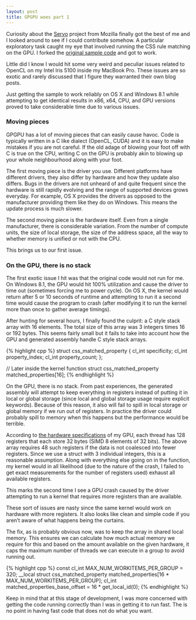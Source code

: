 ```yaml
---
layout: post
title: GPGPU woes part 1
---
```

Curiosity about the [Servo](https://github.com/servo/servo) project from Mozilla finally got the best of me and I looked around to see if I could contribute somehow. A particular exploratory task caught my eye that involved running the CSS rule matching on the GPU. I forked the [original sample code](https://github.com/nfrechette/selectron) and got to work.

Little did I know I would hit some very weird and peculiar issues related to OpenCL on my Intel Iris 5100 inside my MacBook Pro. These issues are so exotic and rarely discussed that I figure they warranted their own blog posts.

Just getting the sample to work reliably on OS X and Windows 8.1 while attempting to get identical results in x86, x64, CPU, and GPU versions proved to take considerable time due to various issues.

### Moving pieces

GPGPU has a lot of moving pieces that can easily cause havoc. Code is typically written in a C like dialect (OpenCL, CUDA) and it is easy to make mistakes if you are not careful. If the old adage of blowing your foot off with C is true on the CPU, writing C on the GPU is probably akin to blowing up your whole neighbourhood along with your foot.

The first moving piece is the driver you use. Different platforms have different drivers, they also differ by hardware and how they update also differs. Bugs in the drivers are not unheard of and quite frequent since the hardware is still rapidly evolving and the range of supported devices grows everyday. For example, OS X provides the drivers as opposed to the manufacturer providing them like they do on Windows. This means the update process is much slower.

The second moving piece is the hardware itself. Even from a single manufacturer, there is considerable variation. From the number of compute units, the size of local storage, the size of the address space, all the way to whether memory is unified or not with the CPU.

This brings us to our first issue.

### On the GPU, there is no stack

The first exotic issue I hit was that the original code would not run for me. On Windows 8.1, the GPU would hit 100% utilization and cause the driver to time out (sometimes forcing me to power cycle). On OS X, the kernel would return after 5 or 10 seconds of runtime and attempting to run it a second time would cause the program to crash (after modifying it to run the kernel more than once to gather average timings).

After hunting for several hours, I finally found the culprit: a C style stack array with 16 elements. The total size of this array was 3 integers times 16 or 192 bytes. This seems fairly small but it fails to take into account how the GPU and generated assembly handle C style stack arrays.

{% highlight cpp %}
struct css_matched_property
{
    cl_int specificity;
    cl_int property_index;
    cl_int property_count;
};

// Later inside the kernel function
struct css_matched_property matched_properties[16];
{% endhighlight %}

On the GPU, there is no stack. From past experiences, the generated assembly will attempt to keep everything in registers instead of putting it in local or global storage (since local and global storage usage require explicit keywords). Because of this reason, it also will fail to spill in local storage or global memory if we run out of registers. In practice the driver could probably spill to memory when this happens but the performance would be terrible.

According to [the hardware specifications](https://software.intel.com/sites/default/files/managed/f3/13/Compute_Architecture_of_Intel_Processor_Graphics_Gen7dot5_Aug2014.pdf) of my GPU, each thread has 128 registers that each store 32 bytes (SIMD 8 elements of 32 bits). The above array requires 48 such registers if the data is not coalesced into fewer registers. Since we use a struct with 3 individual integers, this is a reasonable assumption. Along with everything else going on in the function, my kernel would in all likelihood (due to the nature of the crash, I failed to get exact measurements for the number of registers used) exhaust all available registers.

This marks the second time I see a GPU crash caused by the driver attempting to run a kernel that requires more registers than are available.

These sort of issues are nasty since the same kernel would work on hardware with more registers. It also looks like clean and simple code if you aren’t aware of what happens being the curtains.

The fix, as is probably obvious now, was to keep the array in shared local memory. This ensures we can calculate how much actual memory we require for this and based on the amount available on the given hardware, it caps the maximum number of threads we can execute in a group to avoid running out.

{% highlight cpp %}
const cl_int MAX_NUM_WORKITEMS_PER_GROUP = 320;
__local struct css_matched_property matched_properties[16 * MAX_NUM_WORKITEMS_PER_GROUP];
cl_int matched_properties_base_offset = 16 * get_local_id(0);
{% endhighlight %}

Keep in mind that at this stage of development, I was more concerned with getting the code running correctly than I was in getting it to run fast. The is no point in having fast code that does not do what you want.
